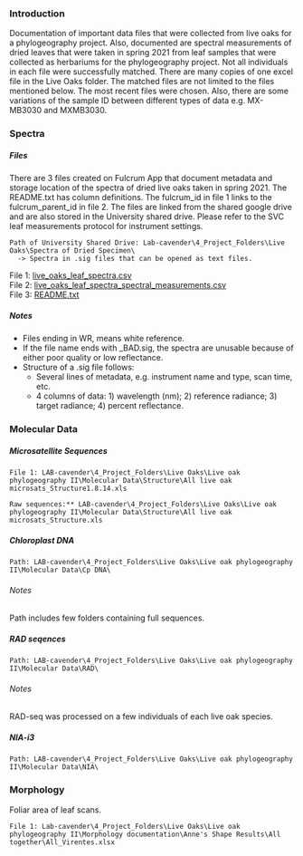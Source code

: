 ### Introduction

Documentation of important data files that were collected from live oaks
for a phylogeography project. Also, documented are spectral measurements
of dried leaves that were taken in spring 2021 from leaf samples that
were collected as herbariums for the phylogeography project. Not all
individuals in each file were successfully matched. There are many
copies of one excel file in the Live Oaks folder. The matched files are
not limited to the files mentioned below. The most recent files were
chosen. Also, there are some variations of the sample ID between
different types of data e.g. MX-MB3030 and MXMB3030.

### Spectra

##### Files

There are 3 files created on Fulcrum App that document metadata and
storage location of the spectra of dried live oaks taken in spring 2021.
The README.txt has column definitions. The fulcrum\_id in file 1 links
to the fulcrum\_parent\_id in file 2. The files are linked from the
shared google drive and are also stored in the University shared drive.
Please refer to the SVC leaf measurements protocol for instrument
settings.

    Path of University Shared Drive: Lab-cavender\4_Project_Folders\Live Oaks\Spectra of Dried Specimen\
      -> Spectra in .sig files that can be opened as text files.

File 1:
[live\_oaks\_leaf\_spectra.csv](https://drive.google.com/file/d/1d6OAtn-64dOzv6w7fhMUof_7VvqFjh-J/view?usp=sharing)  
File 2:
[live\_oaks\_leaf\_spectra\_spectral\_measurements.csv](https://drive.google.com/file/d/1XIT7dEnRDVNNQvHG5SgdcUTJHV3Syohb/view?usp=sharing)  
File 3:
[README.txt](https://drive.google.com/file/d/1rZLfSgHOGfEWay7lIOdNPRKEz9CqndHa/view?usp=sharing)

##### Notes

-   Files ending in WR, means white reference.
-   If the file name ends with \_BAD.sig, the spectra are unusable
    because of either poor quality or low reflectance.
-   Structure of a .sig file follows:
    -   Several lines of metadata, e.g. instrument name and type, scan
        time, etc.
    -   4 columns of data: 1) wavelength (nm); 2) reference radiance; 3)
        target radiance; 4) percent reflectance.

### Molecular Data

##### Microsatellite Sequences

    File 1: LAB-cavender\4_Project_Folders\Live Oaks\Live oak phylogeography II\Molecular Data\Structure\All live oak microsats_Structure1.8.14.xls 

    Raw sequences:** LAB-cavender\4_Project_Folders\Live Oaks\Live oak phylogeography II\Molecular Data\Structure\All live oak microsats_Structure.xls  

##### Chloroplast DNA

    Path: LAB-cavender\4_Project_Folders\Live Oaks\Live oak phylogeography II\Molecular Data\Cp DNA\  

###### Notes

Path includes few folders containing full sequences.

##### RAD seqences

    Path: LAB-cavender\4_Project_Folders\Live Oaks\Live oak phylogeography II\Molecular Data\RAD\

###### Notes

RAD-seq was processed on a few individuals of each live oak species.

##### NIA-i3

    Path: LAB-cavender\4_Project_Folders\Live Oaks\Live oak phylogeography II\Molecular Data\NIA\

### Morphology

Foliar area of leaf scans.

    File 1: Lab-cavender\4_Project_Folders\Live Oaks\Live oak phylogeography II\Morphology documentation\Anne's Shape Results\All together\All_Virentes.xlsx  
